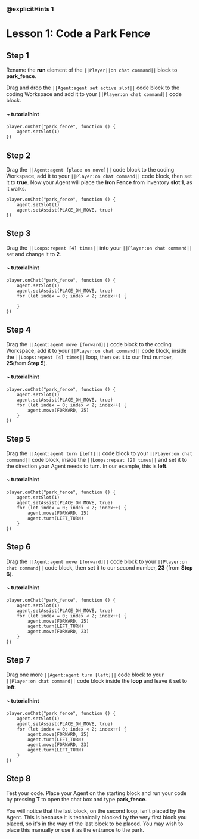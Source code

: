 ### @explicitHints 1

# Lesson 1: Code a Park Fence

## Step 1
Rename the **run** element of the ``||Player||on chat command||`` block to **park_fence**. 

Drag and drop the ``||Agent:agent set active slot||`` code block to the coding Workspace and add it to your  ``||Player:on chat command||`` code block.  

#### ~ tutorialhint
``` blocks
player.onChat("park_fence", function () {
    agent.setSlot(1)
})
```
## Step 2
Drag the ``||Agent:agent [place on move]||`` code block to the coding Workspace, add it to your ``||Player:on chat command||`` code block, then set it to **true**. Now your Agent will place the **Iron Fence** from inventory **slot 1**, as it walks.

``` blocks
player.onChat("park_fence", function () {
    agent.setSlot(1)
    agent.setAssist(PLACE_ON_MOVE, true)
})
```

## Step 3
Drag the ``||Loops:repeat [4] times||`` into your ``||Player:on chat command||`` set and change it to **2**. 

#### ~ tutorialhint
``` blocks
player.onChat("park_fence", function () {
    agent.setSlot(1)
    agent.setAssist(PLACE_ON_MOVE, true)
    for (let index = 0; index < 2; index++) {
    	
    }
})
```

## Step 4
Drag the ``||Agent:agent move [forward]||`` code block to the coding Workspace, add it to your ``||Player:on chat command||`` code block, inside the ``||Loops:repeat [4] times||`` loop, then set it to our first number, **25**(from **Step 5**). 

#### ~ tutorialhint
``` blocks
player.onChat("park_fence", function () {
    agent.setSlot(1)
    agent.setAssist(PLACE_ON_MOVE, true)
    for (let index = 0; index < 2; index++) {
        agent.move(FORWARD, 25)
    }
})
```

## Step 5
Drag the ``||Agent:agent turn [left]||`` code block to your ``||PLayer:on chat command||`` code block, inside the ``||Loops:repeat [2] times||`` and set it to the direction your Agent needs to turn. In our example, this is **left**. 

#### ~ tutorialhint
``` blocks
player.onChat("park_fence", function () {
    agent.setSlot(1)
    agent.setAssist(PLACE_ON_MOVE, true)
    for (let index = 0; index < 2; index++) {
        agent.move(FORWARD, 25)
        agent.turn(LEFT_TURN)
    }
})
```

## Step 6
Drag the ``||Agent:agent move [forward]||`` code block to your ``||Player:on chat command||`` code block, then set it to our second number, **23** (from **Step 6**). 

#### ~ tutorialhint
``` blocks
player.onChat("park_fence", function () {
    agent.setSlot(1)
    agent.setAssist(PLACE_ON_MOVE, true)
    for (let index = 0; index < 2; index++) {
        agent.move(FORWARD, 25)
        agent.turn(LEFT_TURN)
        agent.move(FORWARD, 23)
    }
})
```

## Step 7
Drag one more ``||Agent:agent turn [left]||`` code block to your ``||Player:on chat command||`` code block inside the **loop** and leave it set to **left**.

#### ~ tutorialhint
``` blocks
player.onChat("park_fence", function () {
    agent.setSlot(1)
    agent.setAssist(PLACE_ON_MOVE, true)
    for (let index = 0; index < 2; index++) {
        agent.move(FORWARD, 25)
        agent.turn(LEFT_TURN)
        agent.move(FORWARD, 23)
        agent.turn(LEFT_TURN)
    }
})
```

## Step 8
Test your code. Place your Agent on the starting block and run your code by pressing **T** to open the chat box and type **park_fence**. 

You will notice that the last block, on the second loop, isn't placed by the Agent. This is because it is technically blocked by the very first block you placed, so it's in the way of the last block to be placed. You may wish to place this manually or use it as the entrance to the park. 

